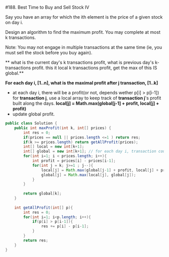 #188. Best Time to Buy and Sell Stock IV

Say you have an array for which the ith element is the price of a given stock on day i.

Design an algorithm to find the maximum profit. You may complete at most k transactions.

Note:
You may not engage in multiple transactions at the same time (ie, you must sell the stock before you buy again).


** what is the current day's k transactions profit, what is previous day's k-transactions profit. this it local k transactions profit, get the max of this IS global.**


**For each day i, [1..n], what is the maximal profit after j transaction, [1..k]**

* at each day i, there will be a profit(or not, depends wether p[i] > p[i-1]) for **transaction j**,  use a local array to keep track of **transaction j**'s profit built along the days. **local[j] = Math.max(global[j-1] + profit, local[j] + profit)**
* update global profit. 


```java
public class Solution {
    public int maxProfit(int k, int[] prices) {
        int res = 0;
        if(prices == null || prices.length <=1 ) return res;
        if(k >= prices.length) return getAllProfit(prices);
        int[] local = new int[k+1];
        int[] global = new int[k+1]; // for each day i, transaction count is j, what is the maximal value.
        for(int i=1; i < prices.length; i++){
            int profit = prices[i] - prices[i-1];
            for(int j = k; j>=1 ; j--){
                local[j] = Math.max(global[j-1] + profit, local[j] + profit); // nothing to do with local[j-1];
                global[j] = Math.max(local[j], global[j]);
            }
        }
        
        return global[k];
    }
    
    int getAllProfit(int[] p){
        int res = 0;
        for(int i=1; i<p.length; i++){
            if(p[i] > p[i-1]){
                res += p[i] - p[i-1];
            }
        }
        return res;
    }
}
```




